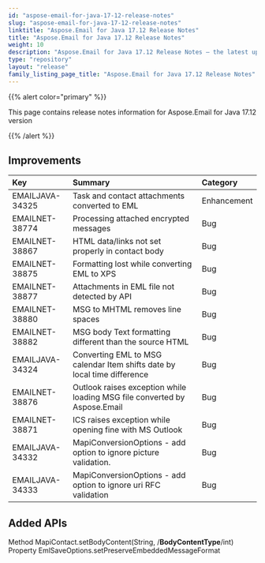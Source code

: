 ```yaml
---
id: "aspose-email-for-java-17-12-release-notes"
slug: "aspose-email-for-java-17-12-release-notes"
linktitle: "Aspose.Email for Java 17.12 Release Notes"
title: "Aspose.Email for Java 17.12 Release Notes"
weight: 10
description: "Aspose.Email for Java 17.12 Release Notes – the latest updates and fixes."
type: "repository"
layout: "release"
family_listing_page_title: "Aspose.Email for Java 17.12 Release Notes"
---
```


{{% alert color="primary" %}} 

This page contains release notes information for Aspose.Email for Java 17.12 version

{{% /alert %}} 
## **Improvements**

|**Key**|**Summary**|**Category**|
| :- | :- | :- |
|EMAILJAVA-34325|Task and contact attachments converted to EML|Enhancement|
|EMAILNET-38774|Processing attached encrypted messages|Bug|
|EMAILNET-38867|HTML data/links not set properly in contact body|Bug|
|EMAILNET-38875|Formatting lost while converting EML to XPS|Bug|
|EMAILNET-38877|Attachments in EML file not detected by API|Bug|
|EMAILNET-38880|MSG to MHTML removes line spaces|Bug|
|EMAILNET-38882|MSG body Text formatting different than the source HTML|Bug|
|EMAILJAVA-34324|Converting EML to MSG calendar Item shifts date by local time difference|Bug|
|EMAILNET-38876|Outlook raises exception while loading MSG file converted by Aspose.Email|Bug|
|EMAILNET-38871|ICS raises exception while opening fine with MS Outlook|Bug|
|EMAILJAVA-34332|MapiConversionOptions - add option to ignore picture validation.|Bug|
|EMAILJAVA-34333|MapiConversionOptions - add option to ignore uri RFC validation|Bug|

## **Added APIs**
Method MapiContact.setBodyContent(String, /**BodyContentType**/int)
Property EmlSaveOptions.setPreserveEmbeddedMessageFormat

